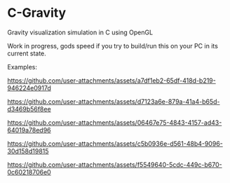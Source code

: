 # C-Gravity
Gravity visualization simulation in C using OpenGL

Work in progress, gods speed if you try to build/run this on your PC in its current state.

Examples: 


https://github.com/user-attachments/assets/a7df1eb2-65df-418d-b219-946224e0917d





https://github.com/user-attachments/assets/d7123a6e-879a-41a4-b65d-d3469b56f8ee












https://github.com/user-attachments/assets/06467e75-4843-4157-ad43-64019a78ed96


https://github.com/user-attachments/assets/c5b0936e-d561-48b4-9096-30d158d19815


https://github.com/user-attachments/assets/f5549640-5cdc-449c-b670-0c60218706e0

